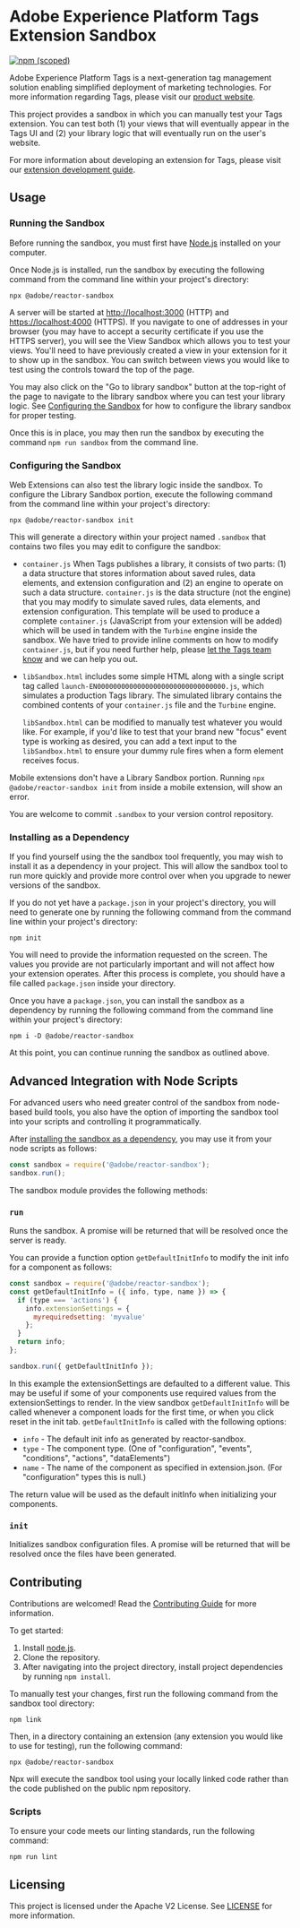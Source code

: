 # Adobe Experience Platform Tags Extension Sandbox

[![npm (scoped)](https://img.shields.io/npm/v/@adobe/reactor-sandbox.svg?style=flat)](https://www.npmjs.com/package/@adobe/reactor-sandbox)

Adobe Experience Platform Tags is a next-generation tag management solution enabling simplified deployment of marketing technologies. For more information regarding Tags, please visit our [product website](http://www.adobe.com/enterprise/cloud-platform/launch.html).

This project provides a sandbox in which you can manually test your Tags extension. You can test both (1) your views that will eventually appear in the Tags UI and (2) your library logic that will eventually run on the user's website.

For more information about developing an extension for Tags, please visit our [extension development guide](https://experienceleague.adobe.com/docs/experience-platform/tags/extension-dev/overview.html).

## Usage

### Running the Sandbox

Before running the sandbox, you must first have [Node.js](https://nodejs.org/en/) installed on your computer.

Once Node.js is installed, run the sandbox by executing the following command from the command line within your project's directory:

```
npx @adobe/reactor-sandbox
```

A server will be started at [http://localhost:3000](http://localhost:3000) (HTTP) and [https://localhost:4000](https://localhost:4000) (HTTPS). If you navigate to one of addresses in your browser (you may have to accept a security certificate if you use the HTTPS server), you will see the View Sandbox which allows you to test your views. You'll need to have previously created a view in your extension for it to show up in the sandbox. You can switch between views you would like to test using the controls toward the top of the page.

You may also click on the "Go to library sandbox" button at the top-right of the page to navigate to the library sandbox where you can test your library logic. See [Configuring the Sandbox](#configuring-the-sandbox) for how to configure the library sandbox for proper testing.

Once this is in place, you may then run the sandbox by executing the command `npm run sandbox` from the command line.

### Configuring the Sandbox

Web Extensions can also test the library logic inside the sandbox. To configure the Library Sandbox portion, execute the following command from the command line within your project's directory:

```
npx @adobe/reactor-sandbox init
```

This will generate a directory within your project named `.sandbox` that contains two files you may edit to configure the sandbox:

- `container.js` When Tags publishes a library, it consists of two parts: (1) a data structure that stores information about saved rules, data elements, and extension configuration and (2) an engine to operate on such a data structure. `container.js` is the data structure (not the engine) that you may modify to simulate saved rules, data elements, and extension configuration. This template will be used to produce a complete `container.js` (JavaScript from your extension will be added) which will be used in tandem with the `Turbine` engine inside the sandbox. We have tried to provide inline comments on how to modify `container.js`, but if you need further help, please [let the Tags team know](https://launch-developers.slack.com/) and we can help you out.
- `libSandbox.html` includes some simple HTML along with a single script tag called `launch-EN00000000000000000000000000000000.js`, which simulates a production Tags library. The simulated library contains the combined contents of your `container.js` file and the `Turbine` engine.

  `libSandbox.html` can be modified to manually test whatever you would like. For example, if you'd like to test that your brand new "focus" event type is working as desired, you can add a text input to the `libSandbox.html` to ensure your dummy rule fires when a form element receives focus.

Mobile extensions don't have a Library Sandbox portion. Running `npx @adobe/reactor-sandbox init` from inside a mobile extension, will show an error.

You are welcome to commit `.sandbox` to your version control repository.

### Installing as a Dependency

If you find yourself using the the sandbox tool frequently, you may wish to install it as a dependency in your project. This will allow the sandbox tool to run more quickly and provide more control over when you upgrade to newer versions of the sandbox.

If you do not yet have a `package.json` in your project's directory, you will need to generate one by running the following command from the command line within your project's directory:

```
npm init
```

You will need to provide the information requested on the screen. The values you provide are not particularly important and will not affect how your extension operates. After this process is complete, you should have a file called `package.json` inside your directory.

Once you have a `package.json`, you can install the sandbox as a dependency by running the following command from the command line within your project's directory:

```
npm i -D @adobe/reactor-sandbox
```

At this point, you can continue running the sandbox as outlined above.

## Advanced Integration with Node Scripts

For advanced users who need greater control of the sandbox from node-based build tools, you also have the option of importing the sandbox tool into your scripts and controlling it programmatically.

After [installing the sandbox as a dependency](#installing-as-a-dependency), you may use it from your node scripts as follows:

```js
const sandbox = require('@adobe/reactor-sandbox');
sandbox.run();
```

The sandbox module provides the following methods:

### `run`

Runs the sandbox. A promise will be returned that will be resolved once the server is ready.

You can provide a function option `getDefaultInitInfo` to modify the init info for a component as follows:

```js
const sandbox = require('@adobe/reactor-sandbox');
const getDefaultInitInfo = ({ info, type, name }) => {
  if (type === 'actions') {
    info.extensionSettings = {
      myrequiredsetting: 'myvalue'
    };
  }
  return info;
};

sandbox.run({ getDefaultInitInfo });
```

In this example the extensionSettings are defaulted to a different value. This may be useful if some of your components use required values from the extensionSettings to render. In the view sandbox `getDefaultInitInfo` will be called whenever a component loads for the first time, or when you click reset in the init tab. `getDefaultInitInfo` is called with the following options:

- `info` - The default init info as generated by reactor-sandbox.
- `type` - The component type. (One of "configuration", "events", "conditions", "actions", "dataElements")
- `name` - The name of the component as specified in extension.json. (For "configuration" types this is null.)

The return value will be used as the default initInfo when initializing your components.

### `init`

Initializes sandbox configuration files. A promise will be returned that will be resolved once the files have been generated.

## Contributing

Contributions are welcomed! Read the [Contributing Guide](CONTRIBUTING.md) for more information.

To get started:

1. Install [node.js](https://nodejs.org/).
2. Clone the repository.
3. After navigating into the project directory, install project dependencies by running `npm install`.

To manually test your changes, first run the following command from the sandbox tool directory:

```
npm link
```

Then, in a directory containing an extension (any extension you would like to use for testing), run the following command:

```
npx @adobe/reactor-sandbox
```

Npx will execute the sandbox tool using your locally linked code rather than the code published on the public npm repository.

### Scripts

To ensure your code meets our linting standards, run the following command:

`npm run lint`

## Licensing

This project is licensed under the Apache V2 License. See [LICENSE](LICENSE) for more information.
